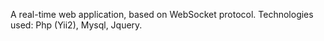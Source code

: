 A real-time web application, based on WebSocket protocol. Technologies used: Php (Yii2), Mysql, Jquery.
